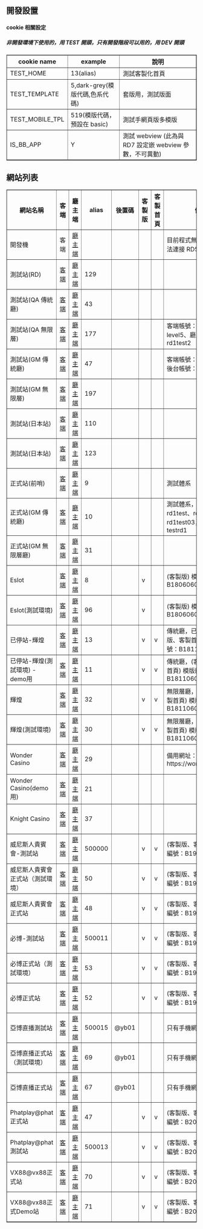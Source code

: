 ## 開發設置

#### cookie 相關設定
##### 非開發環境下使用的，用 TEST 開頭，只有開發階段可以用的，用 DEV 開頭

<table border="1">
    <tr>
        <th>cookie name</th>
        <th>example</th>
        <th>說明</th>
    </tr>
    <tr>
        <td>TEST_HOME</td>
        <td>13(alias)</td>
        <td>測試客製化首頁</td>
    </tr>
    <tr>
        <td>TEST_TEMPLATE</td>
        <td>5,dark-grey(模版代碼,色系代碼)</td>
        <td>套版用，測試版面</td>
    </tr>
    <tr>
        <td>TEST_MOBILE_TPL</td>
        <td>519(模版代碼，預設在 basic)</td>
        <td>測試手網頁版多模版</td>
    </tr>
    <tr>
        <td>IS_BB_APP</td>
        <td>Y</td>
        <td>測試 webview (此為與 RD7 設定嵌 webview 參數，不可異動)</td>
    </tr>
</table>

## 網站列表

<table border="1">
    <tr>
        <th width="14%">網站名稱</th>
        <th width="4%">客端</th>
        <th width="5%">廳主端</th>
        <th width="4%">alias</th>
        <th width="5%">後置碼</th>
        <th width="5%">客製版</th>
        <th width="7%">客製首頁</th>
        <th width="56%">備註</th>
    </tr>
    <tr>
        <td>開發機</td>
        <td>客端</td>
        <td><a href="http://mangosteen-dev.net/web/pineapple/#/edit">廳主端</a></td>
        <td></td>
        <td></td>
        <td></td>
        <td></td>
        <td>目前程式無持續更新，無法連接 RD5 API</td>
    </tr>
    <tr>
        <td>測試站(RD)</td>
        <td><a href="https://rd1.bbin-asia.com/">客端</a></td>
        <td><a href="https://adm-rd1.bbin-asia.com/">廳主端</a></td>
        <td>129</td>
        <td></td>
        <td></td>
        <td></td>
        <td></td>
    </tr>
    <tr>
        <td>測試站(QA 傳統廳)</td>
        <td><a href="http://vir999.bbin-asia.com/">客端</a></td>
        <td><a href="http://adm-vir999.bbin-asia.com/">廳主端</a></td>
        <td>43</td>
        <td></td>
        <td></td>
        <td></td>
        <td></td>
    </tr>
    <tr>
        <td>測試站(QA 無限層)</td>
        <td><a href="https://inf.bbin-asia.com/">客端</a></td>
        <td><a href="https://adm-inf.bbin-asia.com/">廳主端</a></td>
        <td>177</td>
        <td></td>
        <td></td>
        <td></td>
        <td>客端帳號：level1 ~ level5、廳主端帳號：rd1test2</td>
    </tr>
    <tr>
        <td>測試站(GM 傳統廳)</td>
        <td><a href="https://gm.bbin-asia.com/">客端</a></td>
        <td><a href="http://adm-gm.bbin-asia.com/">廳主端</a></td>
        <td>47</td>
        <td></td>
        <td></td>
        <td></td>
        <td>客端帳號：rd1test01，後台帳號：rd1test</td>
    </tr>
    <tr>
        <td>測試站(GM 無限層)</td>
        <td><a href="https://dinf.66boxing.com">客端</a></td>
        <td><a href="https://dinf.66polo.com/">廳主端</a></td>
        <td>197</td>
        <td></td>
        <td></td>
        <td></td>
        <td></td>
    </tr>
    <tr>
        <td>測試站(日本站)</td>
        <td><a href="https://hh.bbin-asia.com">客端</a></td>
        <td><a href="">廳主端</a></td>
        <td>110</td>
        <td></td>
        <td></td>
        <td></td>
        <td></td>
    </tr>
    <tr>
        <td>測試站(日本站)</td>
        <td><a href="https://ii.bbin-asia.com">客端</a></td>
        <td><a href="">廳主端</a></td>
        <td>123</td>
        <td></td>
        <td></td>
        <td></td>
        <td></td>
    </tr>
    <tr>
        <td>正式站(前哨)</td>
        <td><a href="https://staging.bbin-fun.com/">客端</a></td>
        <td><a href="https://adm-staging.bbin-fun.com/login">廳主端</a></td>
        <td>9</td>
        <td></td>
        <td></td>
        <td></td>
        <td>測試體系</td>
    </tr>
    <tr>
        <td>正式站(GM 傳統廳)</td>
        <td><a href="http://gm.bsvvip.com/">客端</a></td>
        <td><a href="http://adm-gm.bsvvip.com/">廳主端</a></td>
        <td>10</td>
        <td></td>
        <td></td>
        <td></td>
        <td>測試體系，客端帳號：rd1test、rd1test01 ~ rd1test03，後台帳號：testrd1</td>
    </tr>
    <tr>
        <td>正式站(GM 無限層廳)</td>
        <td><a href="https://gmin.77boxing.com">客端</a></td>
        <td><a href="https://gmin.77polo.com/">廳主端</a></td>
        <td>31</td>
        <td></td>
        <td></td>
        <td></td>
        <td></td>
    </tr>
    <tr>
        <td>Eslot</td>
        <td><a href="http://20179889.com/">客端</a></td>
        <td><a href="http://esl0t.com/">廳主端</a></td>
        <td>8</td>
        <td></td>
        <td>v</td>
        <td></td>
        <td>(客製版) 模版編號：B18060601</td>
    </tr>
    <tr>
        <td>Eslot(測試環境)</td>
        <td><a href="https://play17.bbin-asia.com/">客端</a></td>
        <td><a href="https://adm-play17.bbin-asia.com/login">廳主端</a></td>
        <td>96</td>
        <td></td>
        <td>v</td>
        <td></td>
        <td>(客製版) 模版編號：B18060601</td>
    </tr>
    <tr>
        <td>已停站-輝煌</td>
        <td><a href="https://hhcs8888.com/">客端</a></td>
        <td><a href="https://8888.hhcs8888.com/login">廳主端</a></td>
        <td>13</td>
        <td></td>
        <td>v</td>
        <td>v</td>
        <td>傳統廳，已停站，(客製版、客製首頁) 模版編號：B18110602</td>
    </tr>
    <tr>
        <td>已停站-輝煌(測試環境) - demo用</td>
        <td><a href="https://t.6bw7.com/">客端</a></td>
        <td><a href="https://a.6bw7.com/">廳主端</a></td>
        <td>11</td>
        <td></td>
        <td>v</td>
        <td>v</td>
        <td>傳統廳，(客製版、客製首頁) 模版編號：B18110602</td>
    </tr>
    <tr>
        <td>輝煌</td>
        <td><a href="https://hhcs8888.com/">客端</a></td>
        <td><a href="https://8888.hhcs8888.com/">廳主端</a></td>
        <td>32</td>
        <td></td>
        <td>v</td>
        <td>v</td>
        <td>無限層廳，(客製版、客製首頁) 模版編號：B18110602</td>
    </tr>
    <tr>
        <td>輝煌(測試環境)</td>
        <td><a href="https://vwu.99rice.com/">客端</a></td>
        <td><a href="https://vwu.99pudding.com">廳主端</a></td>
        <td>30</td>
        <td></td>
        <td>v</td>
        <td>v</td>
        <td>無限層廳，(客製版、客製首頁) 模版編號：B18110602</td>
    </tr>
    <tr>
        <td>Wonder Casino</td>
        <td><a href="https://wonder-casino.net/">客端</a></td>
        <td><a href="">廳主端</a></td>
        <td>29</td>
        <td></td>
        <td></td>
        <td></td>
        <td>備用網址：https://won.789oil.com/</td>
    </tr>
    <tr>
        <td>Wonder Casino(demo用)</td>
        <td><a href="https://521milk.com">客端</a></td>
        <td><a href="">廳主端</a></td>
        <td>21</td>
        <td></td>
        <td></td>
        <td></td>
        <td></td>
    </tr>
    <tr>
        <td>Knight Casino</td>
        <td><a href="https://knight-casino.com/">客端</a></td>
        <td><a href="">廳主端</a></td>
        <td>37</td>
        <td></td>
        <td></td>
        <td></td>
        <td></td>
    </tr>
    <tr>
        <td>威尼斯人貴賓會-測試站</td>
        <td><a href="https://wsws.66boxing.com/">客端</a></td>
        <td><a href="https://wsws.66polo.com/login">廳主端</a></td>
        <td>500000</td>
        <td></td>
        <td>v</td>
        <td>v</td>
        <td>(客製版、客製首頁) 模版編號：B19120201</td>
    </tr>
    <tr>
        <td>威尼斯人貴賓會正式站（測試環境）</td>
        <td><a href="https://wstt.66chile.com/">客端</a></td>
        <td><a href="https://wstt.88relish.com/login">廳主端</a></td>
        <td>50</td>
        <td></td>
        <td>v</td>
        <td>v</td>
        <td>(客製版、客製首頁) 模版編號：B19120201</td>
    </tr>
    <tr>
        <td>威尼斯人貴賓會正式站</td>
        <td><a href="https://ws.77boxing.com/">客端</a></td>
        <td><a href="https://ws629.com/login">廳主端</a></td>
        <td>48</td>
        <td></td>
        <td>v</td>
        <td>v</td>
        <td>(客製版、客製首頁) 模版編號：B19120201</td>
    </tr>
    <tr>
        <td>必博-測試站</td>
        <td><a href="https://bb7.66boxing.com/">客端</a></td>
        <td><a href="https://bb7.66polo.com/login">廳主端</a></td>
        <td>500011</td>
        <td></td>
        <td>v</td>
        <td>v</td>
        <td>(客製版、客製首頁) 模版編號：B19121301</td>
    </tr>
    <tr>
        <td>必博正式站（測試環境）</td>
        <td><a href="https://77ts.77boxing.com/">客端</a></td>
        <td><a href="https://77ts.77polo.com/login">廳主端</a></td>
        <td>53</td>
        <td></td>
        <td>v</td>
        <td>v</td>
        <td>(客製版、客製首頁) 模版編號：B19121301</td>
    </tr>
    <tr>
        <td>必博正式站</td>
        <td><a href="https://bb77.77boxing.com/">客端</a></td>
        <td><a href="https://bb77.77polo.com/login">廳主端</a></td>
        <td>52</td>
        <td></td>
        <td>v</td>
        <td>v</td>
        <td>(客製版、客製首頁) 模版編號：B19121301</td>
    </tr>
    <tr>
        <td>亞博直播測試站</td>
        <td><a href="https://yb01.66boxing.com/">客端</a></td>
        <td><a href="https://yb01.66polo.com/">廳主端</a></td>
        <td>500015</td>
        <td>@yb01</td>
        <td></td>
        <td></td>
        <td>只有手機網頁版</td>
    </tr>
    <tr>
        <td>亞博直播正式站（測試環境）</td>
        <td><a href="https://yb0t.66relish.com/">客端</a></td>
        <td><a href="yb0t.88lard.com">廳主端</a></td>
        <td>69</td>
        <td>@yb01</td>
        <td></td>
        <td></td>
        <td>只有手機網頁版</td>
    </tr>
    <tr>
        <td>亞博直播正式站</td>
        <td><a href="https://yaboxxx01.com/">客端</a></td>
        <td><a href="https://yb01.88lard.com/">廳主端</a></td>
        <td>67</td>
        <td>@yb01</td>
        <td></td>
        <td></td>
        <td>只有手機網頁版</td>
    </tr>
    <tr>
        <td>Phatplay@phat正式站</td>
        <td><a href="https://phat.chile666.com/">客端</a></td>
        <td><a href="https://phat.888caviar.com/login">廳主端</a></td>
        <td>47</td>
        <td></td>
        <td>v</td>
        <td>v</td>
        <td>(客製版、客製首頁) 模版編號：B20013101</td>
    </tr>
    <tr>
        <td>Phatplay@phat測試站</td>
        <td><a href="https://ph02.66boxing.com/">客端</a></td>
        <td><a href="https://ph02.66polo.com/login">廳主端</a></td>
        <td>500013</td>
        <td></td>
        <td>v</td>
        <td>v</td>
        <td>(客製版、客製首頁) 模版編號：B20013101</td>
    </tr>
    <tr>
        <td>VX88@vx88正式站</td>
        <td><a href="https://vx88.688lg.com/">客端</a></td>
        <td><a href="https://vx88.6888lg.com/login">廳主端</a></td>
        <td>70</td>
        <td></td>
        <td>v</td>
        <td>v</td>
        <td>(客製版、客製首頁) 模版編號：B20013101</td>
    </tr>
    <tr>
        <td>VX88@vx88正式Demo站</td>
        <td><a href="https://vx8t.688lg.com/">客端</a></td>
        <td><a href="https://vx8t.6888lg.com/login">廳主端</a></td>
        <td>71</td>
        <td></td>
        <td>v</td>
        <td>v</td>
        <td>(客製版、客製首頁) 模版編號：B20013101</td>
    </tr>
</table>
